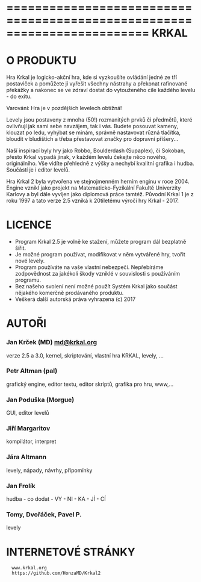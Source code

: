 ﻿========================================================================
KRKAL
========================================================================


O PRODUKTU
==========

   Hra Krkal je logicko-akční hra, kde si vyzkoušíte ovládání jedné 
ze tří postaviček a pomůžete jí vyřešit všechny nástrahy a překonat
rafinované překážky a nakonec se ve zdraví dostat do vytouženého
cíle každého levelu - do exitu. 
   
Varování: Hra je v pozdějších levelech obtížná!
   
Levely jsou postaveny z mnoha (50!) rozmanitých prvků či předmětů, 
které ovlivňují jak sami sebe navzájem, tak i vás. Budete posouvat 
kameny, klouzat po ledu, vyhýbat se minám, správně nastavovat různá
tlačítka, bloudit v bludištích a třeba přestavovat značky pro dopravní
příšery...
   
Naší inspirací byly hry jako Robbo, Boulderdash (Supaplex), či 
Sokoban, přesto Krkal vypadá jinak, v každém levelu čekejte něco nového,
originálního. Vše vidíte přehledně z výšky a nechybí kvalitní grafika i
hudba. Součástí je i editor levelů.

   Hra Krkal 2 byla vytvořena ve stejnojmenném herním enginu v roce 
2004. Engine vznikl jako projekt na Matematicko-Fyzikální Fakultě
Univerzity Karlovy a byl dále vyvíjen jako diplomová práce tamtéž.
Původní Krkal 1 je z roku 1997 a tato verze 2.5 vzniká k 20tiletému 
výročí hry Krkal - 2017.



LICENCE
=======

* Program Krkal 2.5 je volně ke stažení, můžete program dál 
   bezplatně šířit. 
* Je možné program používat, modifikovat v něm vytvářené hry, tvořit 
   nové levely. 
* Program používáte na vaše vlastní nebezpečí. Nepřebíráme zodpovědnost
   za jakékoli škody vzniklé v souvislosti s používáním programu. 
* Bez našeho svolení není možné použít Systém Krkal jako součást 
   nějakého komerčně prodávaného produktu. 
* Veškerá další autorská práva vyhrazena (c) 2017


AUTOŘI
======

###  Jan Krček (MD) md@krkal.org
verze 2.5 a 3.0, kernel, skriptování, vlastní hra KRKAL, levely, ... 

###  Petr Altman (pal)
grafický engine, editor textu, editor skriptů, grafika pro hru, www,... 

###  Jan Poduška (Morgue)
GUI, editor levelů 

###  Jiří Margaritov
kompilátor, interpret 

###  Jára Altmann
levely, nápady, návrhy, připomínky 

###  Jan Frolík
hudba - co dodat - VY - NI - KA - JÍ - CÍ 

###  Tomy, Dvořáček, Pavel P.
levely


INTERNETOVÉ STRÁNKY
===================

      www.krkal.org
      https://github.com/HonzaMD/Krkal2
